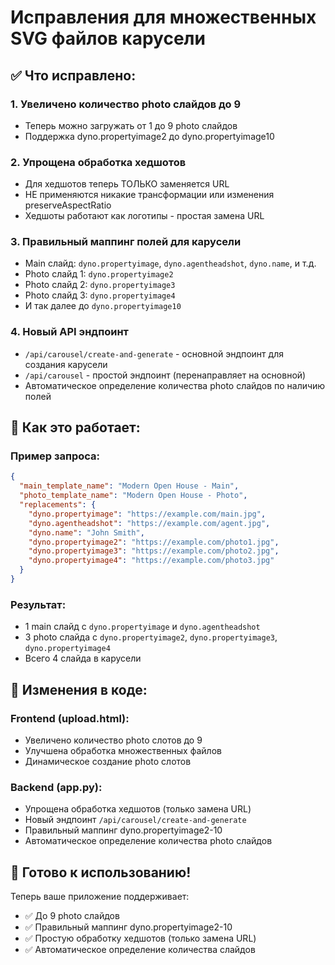 # Исправления для множественных SVG файлов карусели

## ✅ Что исправлено:

### 1. Увеличено количество photo слайдов до 9
- Теперь можно загружать от 1 до 9 photo слайдов
- Поддержка dyno.propertyimage2 до dyno.propertyimage10

### 2. Упрощена обработка хедшотов
- Для хедшотов теперь ТОЛЬКО заменяется URL
- НЕ применяются никакие трансформации или изменения preserveAspectRatio
- Хедшоты работают как логотипы - простая замена URL

### 3. Правильный маппинг полей для карусели
- Main слайд: `dyno.propertyimage`, `dyno.agentheadshot`, `dyno.name`, и т.д.
- Photo слайд 1: `dyno.propertyimage2` 
- Photo слайд 2: `dyno.propertyimage3`
- Photo слайд 3: `dyno.propertyimage4`
- И так далее до `dyno.propertyimage10`

### 4. Новый API эндпоинт
- `/api/carousel/create-and-generate` - основной эндпоинт для создания карусели
- `/api/carousel` - простой эндпоинт (перенаправляет на основной)
- Автоматическое определение количества photo слайдов по наличию полей

## 🎯 Как это работает:

### Пример запроса:
```json
{
  "main_template_name": "Modern Open House - Main",
  "photo_template_name": "Modern Open House - Photo",
  "replacements": {
    "dyno.propertyimage": "https://example.com/main.jpg",
    "dyno.agentheadshot": "https://example.com/agent.jpg",
    "dyno.name": "John Smith",
    "dyno.propertyimage2": "https://example.com/photo1.jpg",
    "dyno.propertyimage3": "https://example.com/photo2.jpg",
    "dyno.propertyimage4": "https://example.com/photo3.jpg"
  }
}
```

### Результат:
- 1 main слайд с `dyno.propertyimage` и `dyno.agentheadshot`
- 3 photo слайда с `dyno.propertyimage2`, `dyno.propertyimage3`, `dyno.propertyimage4`
- Всего 4 слайда в карусели

## 🔧 Изменения в коде:

### Frontend (upload.html):
- Увеличено количество photo слотов до 9
- Улучшена обработка множественных файлов
- Динамическое создание photo слотов

### Backend (app.py):
- Упрощена обработка хедшотов (только замена URL)
- Новый эндпоинт `/api/carousel/create-and-generate`
- Правильный маппинг dyno.propertyimage2-10
- Автоматическое определение количества photo слайдов

## 🚀 Готово к использованию!

Теперь ваше приложение поддерживает:
- ✅ До 9 photo слайдов
- ✅ Правильный маппинг dyno.propertyimage2-10  
- ✅ Простую обработку хедшотов (только замена URL)
- ✅ Автоматическое определение количества слайдов